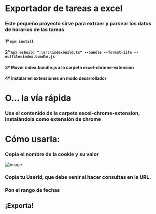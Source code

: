 # Exportador de tareas a excel

### Este pequeño proyecto sirve para extraer y parsear los datos de horarios de las tareas

#### 1º ```npm install```

#### 2º ```npx esbuild ".\src\indexbuild.ts" --bundle --format=iife --outfile=index.bundle.js```

#### 3º Mover index.bundle.js a la carpeta excel-chrome-extension

#### 4º instalar en extensiones en modo desarrollador

# O... la vía rápida

### Usa el contenido de la carpeta excel-chrome-extension, instalándola como extensión de chrome


# Cómo usarla:

### Copia el nombre de la cookie y su valor
![image](https://github.com/user-attachments/assets/0e0c7083-c653-4269-bc99-fa2a24f5b9b1)

### Copia tu UserId, que debe venir al hacer consultas en la URL.

### Pon el rango de fechas

## ¡Exporta!
